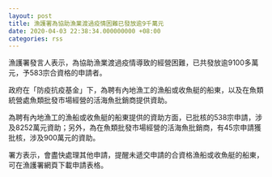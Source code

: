 ```yaml
---
layout: post
title: 漁護署為協助漁業渡過疫情困難已發放逾9千萬元
date: 2020-04-03 22:38:34.000000000 +08:00
categories: rss
---
```


漁護署發言人表示，為協助漁業渡過疫情導致的經營困難，已共發放逾9100多萬元，予583宗合資格的申請者。

政府在「防疫抗疫基金」下，為聘有內地漁工的漁船或收魚艇的船東，以及在魚類統營處魚類批發市場經營的活海魚批銷商提供資助。

為聘有內地漁工的漁船或收魚艇的船東提供的資助方面，已批核的538宗申請，涉及8252萬元資助；另外，為在魚類批發市場經營的活海魚批銷商，有45宗申請獲批核，涉及900萬元的資助。

署方表示，會盡快處理其他申請，提醒未遞交申請的合資格漁船或收魚艇的船東，可在漁護署網頁下載申請表格。
